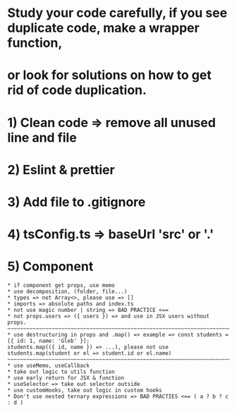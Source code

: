 # Study your code carefully, if you see duplicate code, make a wrapper function, 
# or look for solutions on how to get rid of code duplication.

# 1) Clean code => remove all unused line and file

# 2) Eslint & prettier

# 3) Add file to .gitignore

# 4) tsConfig.ts => baseUrl 'src' or '.'

# 5) Component
    * if component get props, use memo
    * use decomposition, (folder, file...)
    * types => not Array<>, please use => []
    * imports => absolute paths and index.ts
    * not use magic number | string => BAD PRACTICE <==
    * not props.users => ({ users }) => and use in JSX users without props.
    ~~~~~~~~~~~~~~~~~~~~~~~~~~~~~~~~~~~~~~~~~~~~~~~~~~~~~~~~~~~~~~~~~~~~~~~~~~~~~~~~~~~~~~    
    * use destructuring in props and .map() => example => const students = [{ id: 1, name: 'Gleb' }];
    students.map(({ id, name }) => ...), please not use students.map(student or el => student.id or el.name)
    ~~~~~~~~~~~~~~~~~~~~~~~~~~~~~~~~~~~~~~~~~~~~~~~~~~~~~~~~~~~~~~~~~~~~~~~~~~~~~~~~~~~~~~
    * use useMemo, useCallback
    * take out logic to utils function
    * use early return for JSX & function
    * useSelector => take out selector outside
    * use customHooks, take out logic in custom hooks
    * Don't use nested ternary expressions => BAD PRACTIES <== ( a ? b ? c : d )
